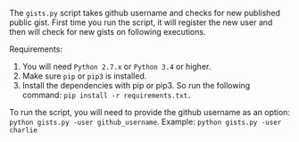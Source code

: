 The `gists.py` script takes github username and checks for new published public gist. First time you run the script, it will register the new user and then will check for new gists on following executions.

Requirements:
1. You will need `Python 2.7.x` or `Python 3.4` or higher.
2. Make sure `pip` or `pip3` is installed.
3. Install the dependencies with pip or pip3. So run the following command: `pip install -r requirements.txt.`

To run the script, you will need to provide the github username as an option:
 `python gists.py -user github_username`. Example: `python gists.py -user charlie`
